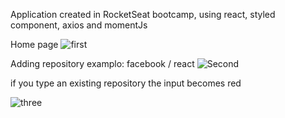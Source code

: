 Application created in RocketSeat bootcamp, using react, styled component, axios and momentJs


Home page
![first](http://i67.tinypic.com/288nl6q.png)


Adding repository examplo: facebook / react
![Second](https://ibb.co/crEisf)


if you type an existing repository the input becomes red

![three](https://ibb.co/i86Dsf)
